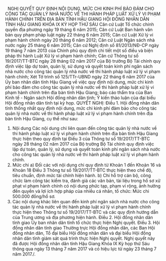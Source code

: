 <jsontable name="bang_0"> </jsontable>
 
NGHỊ QUYẾT
QUY
ĐỊNH NỘI DUNG, MỨC CHI KINH PHÍ BẢO ĐẢM CHO CÔNG TÁC QUẢN LÝ NHÀ NƯỚC VỀ THI
HÀNH PHÁP LUẬT XỬ LÝ VI PHẠM HÀNH CHÍNH TRÊN ĐỊA BÀN TỈNH HẬU GIANG
HỘI ĐỒNG NHÂN DÂN TỈNH HẬU GIANG
KHÓA IX KỲ HỌP THỨ SÁU
Căn cứ Luật Tổ chức chính
quyền địa phương ngày 19 tháng 6 năm 2015;
Căn cứ Luật Ban hành văn bản
quy phạm pháp luật ngày 22 tháng 6 năm 2015;
Căn cứ Luật Xử lý vi phạm
hành chính ngày 20 tháng 6 năm 2012;
Căn cứ Luật Ngân sách nhà
nước ngày 25 tháng 6 năm 2015;
Căn cứ Nghị định số
81/2013/NĐ-CP ngày 19 tháng 7 năm 2013 của Chính phủ quy định chi tiết một số
điều và biện pháp thi hành Luật Xử lý vi phạm hành chính;
Căn cứ Thông tư số
19/2017/TT-BTC ngày 28 tháng 02 năm 2017 của Bộ trưởng Bộ Tài chính quy định
việc lập dự toán, quản lý, sử dụng và quyết toán kinh phí ngân sách nhà nước
cho công tác quản lý nhà nước về thi hành pháp luật xử lý vi phạm hành chính;
Xét Tờ trình số 125/TTr-UBND
ngày 22 tháng 6 năm 2017 của Ủy ban nhân dân tỉnh Hậu Giang về việc quy định
nội dung, mức chi kinh phí bảo đảm cho công tác quản lý nhà nước về thi hành
pháp luật xử lý vi phạm hành chính trên địa bàn tỉnh Hậu Giang; báo cáo thẩm
tra của Ban Kinh tế - Ngân sách Hội đồng nhân dân tỉnh; Ý kiến thảo luận của
đại biểu Hội đồng nhân dân tỉnh tại kỳ họp.
QUYẾT NGHỊ:
Điều 1. Hội đồng nhân dân tỉnh thống nhất
quy định nội dung, mức chi kinh phí đảm bảo cho công tác quản lý nhà nước về
thi hành pháp luật xử lý vi phạm hành chính trên địa bàn tỉnh Hậu Giang, cụ thể
như sau:
1. Nội dung
Các nội dung chi liên quan đến
công tác quản lý nhà nước về thi hành pháp luật xử lý vi phạm hành chính trên
địa bàn tỉnh Hậu Giang thực hiện theo quy định tại Điều 3 của Thông tư số
19/2017/TT-BTC ngày 28 tháng 02 năm 2017 của Bộ trưởng Bộ Tài chính quy định
việc lập dự toán, quản lý, sử dụng và quyết toán kinh phí ngân sách nhà nước
cho công tác quản lý nhà nước về thi hành pháp luật xử lý vi phạm hành chính.
2. Mức chi
a) Đối các với
nội dung chi quy định từ Khoản 1 đến Khoản 16 và Khoản 18 Điều 3 Thông tư số
19/2017/TT-BTC thực hiện theo chế độ, tiêu chuẩn, định mức tài chính hiện hành.
b) Chi hỗ trợ cán bộ, công chức
làm công tác kiểm tra, đánh giá các văn bản, tài liệu trong hồ sơ xử phạt vi
phạm hành chính có nội dung phức tạp, phạm vi rộng, ảnh hưởng đến quyền và lợi
ích hợp pháp của nhiều cá nhân, tổ chức: Mức chi 500.000 đồng/hồ sơ.
3. Các nội dung khác liên quan đến
kinh phí ngân sách nhà nước cho công tác quản lý nhà nước về thi hành pháp luật
xử lý vi phạm hành chính thực hiện theo Thông tư số 19/2017/TT-BTC và các quy
định hướng dẫn của Trung ương và địa phương hiện hành.
Điều 2. Hội đồng nhân dân tỉnh giao Ủy ban nhân dân tỉnh tổ chức thực hiện
Nghị quyết.
Điều 3. Hội đồng nhân dân tỉnh giao Thường trực Hội đồng nhân dân, các Ban Hội
đồng nhân dân, Tổ đại biểu Hội đồng
nhân dân và đại biểu Hội đồng nhân
dân tỉnh giám sát quá trình thực hiện Nghị quyết.
Nghị quyết này đã được Hội đồng
nhân dân tỉnh Hậu Giang Khóa IX Kỳ họp thứ Sáu thông qua ngày 13 tháng 7 năm
2017 và có hiệu lực từ ngày 23 tháng 7 năm 2017./.
 
<jsontable name="bang_1"> </jsontable>